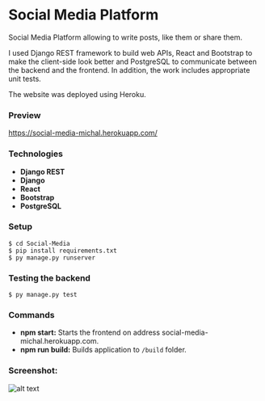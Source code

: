# Social Media Platform
Social Media Platform allowing to write posts, like them or share them.

I used Django REST framework to build web APIs, 
React and Bootstrap to make the client-side look better
and PostgreSQL to communicate between the backend and the frontend. In addition, the work includes appropriate unit tests.

The website was deployed using Heroku.

### Preview
https://social-media-michal.herokuapp.com/

### Technologies
- **Django REST**
- **Django**
- **React**
- **Bootstrap**
- **PostgreSQL**


### Setup
```
$ cd Social-Media
$ pip install requirements.txt 
$ py manage.py runserver
```

### Testing the backend
```
$ py manage.py test
```

### Commands
- **npm start:** Starts the frontend on address social-media-michal.herokuapp.com.
- **npm run build:** Builds application to `/build` folder.

### Screenshot:


![alt text](https://i.ibb.co/F3zBJ4G/Social-media.png)
